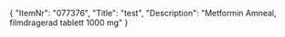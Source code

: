 {
  "ItemNr": "077376",
  "Title": "test",
  "Description": "Metformin Amneal, filmdragerad tablett 1000 mg"
}